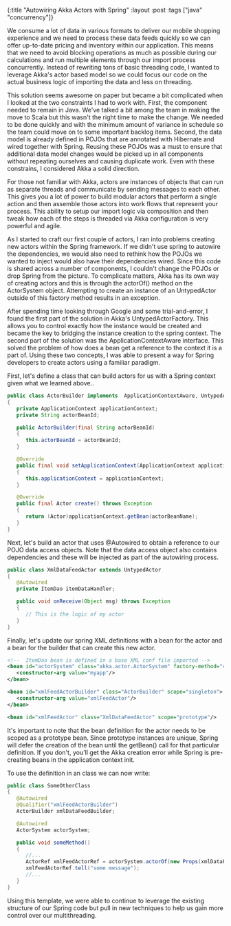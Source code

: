 {:title "Autowiring Akka Actors with Spring"
 :layout :post
 :tags ["java" "concurrency"]}

We consume a lot of data in various formats to deliver our mobile shopping
experience and we need to process these data feeds quickly so we can offer
up-to-date pricing and inventory within our application. This means that we need
to avoid blocking operations as much as possible during our calculations and run
multiple elements through our import process concurrently. Instead of rewriting
tons of basic threading code, I wanted to leverage Akka's actor based model so we
could focus our code on the actual business logic of importing the data and less
on threading.

This solution seems awesome on paper but became a bit complicated when I looked at
the two constraints I had to work with. First, the component needed to remain in Java.
We've talked a bit among the team in making the move to Scala but this wasn't the right
time to make the change. We needed to be done quickly and with the minimum amount of
variance in schedule so the team could move on to some important backlog items. Second,
the data model is already defined in POJOs that are annotated with Hibernate and wired
together with Spring. Reusing these POJOs was a must to ensure that additional data model
changes would be picked up in all components without repeating ourselves and causing
duplicate work. Even with these constrains, I considered Akka a solid direction.

For those not familiar with Akka, actors are instances of objects that can run as separate
threads and communicate by sending messages to each other. This gives you a lot of power to
build modular actors that perform a single action and then assemble those actors into work
flows that represent your process. This ability to setup our import logic via composition
and then tweak how each of the steps is threaded via Akka configuration is very powerful
and agile.

As I started to craft our first couple of actors, I ran into problems creating new actors
within the Spring framework. If we didn't use spring to autowire the dependencies, we would
also need to rethink how the POJOs we wanted to inject would also have their dependencies
wired. Since this code is shared across a number of components, I couldn't change the POJOs
or drop Spring from the picture. To complicate matters, Akka has its own way of creating actors
and this is through the actorOf() method on the ActorSystem object. Attempting to create an
instance of an UntypedActor outside of this factory method results in an exception.

After spending time looking through Google and some trial-and-error, I found the first part of
the solution in Akka's UntypedActorFactory. This allows you to control exactly how the instance
would be created and became the key to bridging the instance creation to the spring context.
The second part of the solution was the ApplicationContextAware interface. This solved the
problem of how does a bean get a reference to the context it is a part of. Using these two
concepts, I was able to present a way for Spring developers to create actors using a familiar
paradigm.

First, let's define a class that can build actors for us with a Spring context given what we
learned above..

```java
public class ActorBuilder implements  ApplicationContextAware, UntypedActorFactory
{
   private ApplicationContext applicationContext;
   private String actorBeanId;

   public ActorBuilder(final String actorBeanId)
   {
      this.actorBeanId = actorBeanId;
   }

   @Override
   public final void setApplicationContext(ApplicationContext applicationContext) throws BeansException
   {
      this.applicationContext = applicationContext;
   }

   @Override
   public final Actor create() throws Exception
   {
      return (Actor)applicationContext.getBean(actorBeanName);
   }
}
```

Next, let's build an actor that uses @Autowired to obtain a reference to our
POJO data access objects. Note that the data access object also contains
dependencies and these will be injected as part of the autowiring process.

```java
public class XmlDataFeedActor extends UntypedActor
{
   @Autowired
   private ItemDao itemDataHandler;

   public void onReceive(Object msg) throws Exception
   {
      // This is the logic of my actor
   }
}
```

Finally, let's update our spring XML definitions with a bean for the actor and a
bean  for the builder that can create this new actor.

```xml
<!--  ItemDao bean is defined in a base XML conf file imported -->
<bean id="actorSystem" class="akka.actor.ActorSystem" factory-method="create" scope="singleton">
   <constructor-arg value="myapp"/>
</bean>

<bean id="xmlFeedActorBuilder" class="ActorBuilder" scope="singleton">
   <constructor-arg value="xmlFeedActor"/>
</bean>

<bean id="xmlFeedActor" class="XmlDataFeedActor" scope="prototype"/>
```

It's important to note that the bean definition for the actor needs to be scoped as
a prototype bean. Since prototype instances are unique, Spring will defer the creation
of the bean until the getBean() call for that particular definition. If you don't,
you'll get the Akka creation error while Spring is pre-creating beans in the
application context init.

To use the definition in an class we can now write:

```java
public class SomeOtherClass
{
   @Autowired
   @Qualifier("xmlFeedActorBuilder")
   ActorBuilder xmlDataFeedBuilder;

   @Autowired
   ActorSystem actorSystem;

   public void someMethod()
   {
      //...
      ActorRef xmlFeedActorRef = actorSystem.actorOf(new Props(xmlDataFeedBuilder));
      xmlFeedActorRef.tell("some message");
      //...
   }
}
```

Using this template, we were able to continue to leverage the existing structure of our
Spring code but pull in new techniques to help us gain more control over our multithreading.
